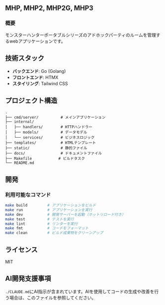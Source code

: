 ## MHP, MHP2, MHP2G, MHP3
### 概要
モンスターハンターポータブルシリーズのアドホックパーティのルームを管理するwebアプリケーションです。

## 技術スタック
- **バックエンド**: Go (Golang)
- **フロントエンド**: HTMX
- **スタイリング**: Tailwind CSS


## プロジェクト構造

```
.
├── cmd/server/          # メインアプリケーション
├── internal/
│   ├── handlers/        # HTTPハンドラー
│   ├── models/          # データモデル
│   └── services/        # ビジネスロジック
├── templates/           # HTMLテンプレート
├── static/              # 静的ファイル
├── docs/                # ドキュメントファイル
├── Makefile            # ビルドタスク
└── README.md
```


## 開発

### 利用可能なコマンド

```bash
make build         # アプリケーションをビルド
make run           # アプリケーションを実行
make dev           # 開発サーバーを起動（ホットリロード付き）
make test          # テストを実行
make lint          # リンターを実行
make fmt           # コードをフォーマット
make clean         # ビルド成果物をクリーンアップ
```

## ライセンス

MIT

## AI開発支援事項
`./CLAUDE.md`にAI指示が含まれています。AIを使用してコードの生成や改善を行う場合は、このファイルを参照してください。
